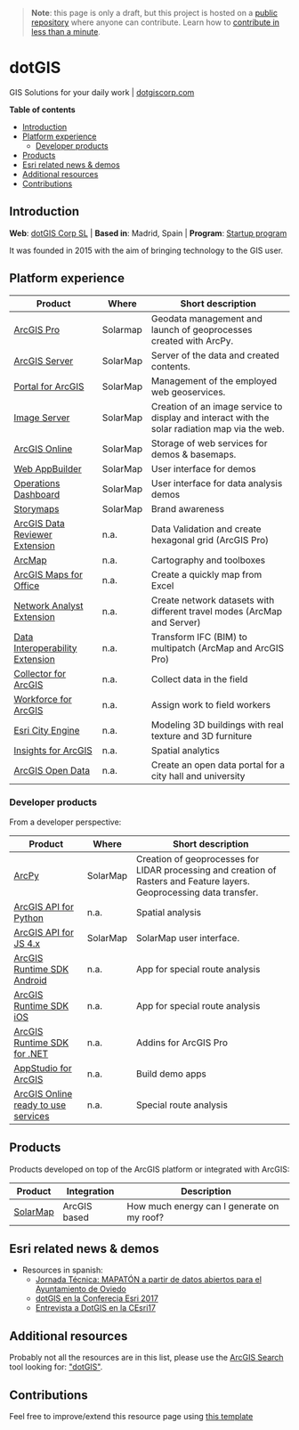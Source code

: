 > **Note**: this page is only a draft, but this project is hosted on a [public repository](https://github.com/hhkaos/awesome-arcgis) where anyone can contribute. Learn how to [contribute in less than a minute](https://github.com/hhkaos/awesome-arcgis/blob/master/CONTRIBUTING.md#contributions).

# dotGIS

GIS Solutions for your daily work | [dotgiscorp.com](https://www.dotgiscorp.com/index_en.html)

<!-- START doctoc generated TOC please keep comment here to allow auto update -->
<!-- DON'T EDIT THIS SECTION, INSTEAD RE-RUN doctoc TO UPDATE -->
**Table of contents**

- [Introduction](#introduction)
- [Platform experience](#platform-experience)
  - [Developer products](#developer-products)
- [Products](#products)
- [Esri related news & demos](#esri-related-news--demos)
- [Additional resources](#additional-resources)
- [Contributions](#contributions)

<!-- END doctoc generated TOC please keep comment here to allow auto update -->

## Introduction

**Web**: [dotGIS Corp SL](http://partners.esri.com/PartnerDetail?id=a2T390000003CN9EAM) | **Based in**: Madrid, Spain | **Program**: [Startup program](../../programs/partners/programs/startup-program/README.md)

It was founded in 2015 with the aim of bringing technology to the GIS user.

## Platform experience

|Product|Where|Short description|
|---|---|---|
|[ArcGIS Pro](../../../../arcgis/products/arcgis-desktop/arcgis-pro)|Solarmap|Geodata management and launch of geoprocesses created with ArcPy.
|[ArcGIS Server](../../../../arcgis/products/arcgis-enterprise/arcgis-server/README.md)|SolarMap|Server of the data and created contents.
|[Portal for ArcGIS](../../../../arcgis/products/arcgis-enterprise/portal-for-arcgis/README.md)|SolarMap|Management of the employed web geoservices.
|[Image Server](../../../../arcgis/products/arcgis-enterprise/arcgis-server/image-server/README.md)|SolarMap|Creation of an image service to display and interact with the solar radiation map via the web.
|[ArcGIS Online](../../../../arcgis/products/arcgis-online/README.md)|SolarMap|Storage of web services for demos & basemaps.
|[Web AppBuilder](../../../../arcgis/products/web-appbuilder/README.md)|SolarMap|User interface for demos
|[Operations Dashboard](../../../../arcgis/products/operations-dashboard/README.md)|SolarMap|User interface for data analysis demos
|[Storymaps](../../../../arcgis/products/configurable-apps/README.md)|SolarMap|Brand awareness
|[ArcGIS Data Reviewer Extension](../../../../arcgis/products/extensions/data-reviewer/README.md)|n.a.|Data Validation and create hexagonal grid (ArcGIS Pro)
|[ArcMap](../../../../arcgis/products/arcgis-desktop/arcmap-arccatalog/README.md)|n.a.| Cartography and toolboxes
|[ArcGIS Maps for Office](../../../../arcgis/products/arcgis-maps-for-office/README.md)|n.a.| Create a quickly map from Excel
|[Network Analyst Extension](../../../../arcgis/products/extensions/network-analyst/README.md)|n.a.|Create network datasets with different travel modes (ArcMap and Server)
|[Data Interoperability Extension](../../../../arcgis/products/extensions/data-interoperability/README.md)|n.a.|Transform IFC (BIM) to multipatch (ArcMap and ArcGIS Pro)
|[Collector for ArcGIS](../../../../arcgis/products/collector-for-arcgis/README.md)|n.a.|Collect data in the field
|[Workforce for ArcGIS](../../../../arcgis/products/workforce/README.md)|n.a.|Assign work to field workers
|[Esri City Engine](../../../../arcgis/products/city-engine/README.md)|n.a.|Modeling 3D buildings with real texture and 3D furniture
|[Insights for ArcGIS](../../../../arcgis/products/insights-for-arcgis/README.md)|n.a.|Spatial analytics
|[ArcGIS Open Data](../../../../arcgis/products/arcgis-online/arcgis-open-data/README.md)|n.a.|Create an open data portal for a city hall and university

### Developer products

From a developer perspective:

|Product|Where|Short description|
|---|---|---|
|[ArcPy](../../../../arcgis/developers/back-end/technologies/python/README.md)|SolarMap|Creation of geoprocesses for LIDAR processing and creation of Rasters and Feature layers. Geoprocessing data transfer.
|[ArcGIS API for Python](../../../../arcgis/developers/back-end/technologies/python/README.md)|n.a.|Spatial analysis
|[ArcGIS API for JS 4.x](../../../../arcgis/developers/front-end/technologies/dojo/4.x/README.md)|SolarMap|SolarMap user interface.
|[ArcGIS Runtime SDK Android](../../../../arcgis/developers/mobile/technologies/android/README.md)|n.a.|App for special route analysis
|[ArcGIS Runtime SDK iOS](../../../../arcgis/developers/mobile/technologies/ios/README.md)|n.a.|App for special route analysis
|[ArcGIS Runtime SDK for .NET](../../../../arcgis/developers/desktop/technologies/dot-net/README.md)|n.a.|Addins for ArcGIS Pro
|[AppStudio for ArcGIS](../../../../arcgis/products/appstudio/README.md)|n.a.|Build demo apps
|[ArcGIS Online ready to use services](../../../../arcgis/products/arcgis-online/rest-apis/ready-to-use-services/README.md)|n.a.|Special route analysis

## Products

Products developed on top of the ArcGIS platform or integrated with ArcGIS:

|Product|Integration|Description|
|---|---|---|
|[SolarMap](http://www.solarmap.es/)|ArcGIS based|How much energy can I generate on my roof?|

## Esri related news & demos

* Resources in spanish:
    * [Jornada Técnica: MAPATÓN a partir de datos abiertos para el Ayuntamiento de Oviedo](http://www.esri.es/evento/jornada-tecnica-mapaton-partir-datos-abiertos-ayuntamiento-oviedo/)
    * [dotGIS en la Conferecia Esri 2017](https://www.youtube.com/watch?v=bNDt2IdAqXs)
    * [Entrevista a DotGIS en la CEsri17](https://www.youtube.com/watch?v=d0pbB_JBHbo)

## Additional resources

Probably not all the resources are in this list, please use the [ArcGIS Search](https://esri-es.github.io/arcgis-search/) tool looking for: ["dotGIS"](https://esri-es.github.io/arcgis-search/?search="dotGIS"&utm_campaign=awesome-list&utm_source=awesome-list&utm_medium=page).

## Contributions

Feel free to improve/extend this resource page using [this template](../../../../PARTNER_PAGE_TEMPLATE.md)
